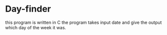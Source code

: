 # Day-finder

this program is written in C 
the program takes input date and give the output which day of the week it was.
